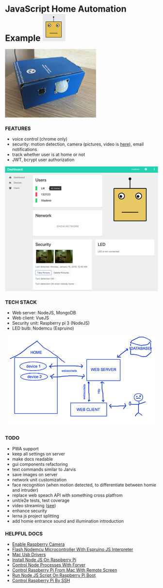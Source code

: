 # JavaScript Home Automation Example <img src="./docs/images/robo.gif" alt="logo" width="75"/>

<img src="./docs/images/rpi.JPG" alt="raspberry pi camera" width="300"/>

### FEATURES
- voice control (chrome only)
- security: motion detection, camera (pictures, video is [here](https://github.com/givehug/picam-mjpeg-js)), email notifications
- track whether user is at home or not
- JWT, bcrypt user authorization

![alt text](./docs/images/ui.png "user interface")

### TECH STACK
- Web server: NodeJS, MongoDB
- Web client: VueJS
- Security unit: Raspberry pi 3 (NodeJS)
- LED bulb: Nodemcu (Espruino)

![alt text](/docs/images/schema.png "schema")

### TODO
- PWA support
- keep all settings on server
- make docs readable
- gui components refactoring
- text commands similar to Jarvis
- save images on server
- network unit customization
- face recognition (when motion detected, to differentiate between homie and intruder)
- replace web speach API with something cross platfrom
- unit/e2e tests, test coverage
- video streaming ([see](https://github.com/givehug/picam-mjpeg-js))
- enhance security
- lerna js project splitting
- add homie entrance sound and illumination introduction

### HELPFUL DOCS
- [Enable Raspberry Camera](/docs/enableRaspberryCamera.md)
- [Flash Nodemcu Microcontroller With Espruino JS Interpreter](/docs/flashNodemcuEspruino.md)
- [Mac Usb Drivers](/docs/macUsbDrivers.md)
- [Install Node JS On Raspberry Pi](/docs/nodeRaspberryInstalation.md)
- [Control Node Processes With Forver](/docs/nodeProcessWithForever.md)
- [Control Raspberry Pi From Mac With Remote Screen](/docs/raspberryMacRemoteScreen.md)
- [Run Node JS Script On Raspberry Pi Boot](/docs/raspberryRunNodeScriptOnBoot.md)
- [Control Raspberry Pi By SSH](/docs/raspberrySshControl.md)
